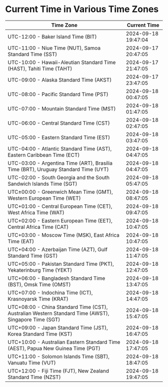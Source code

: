 # Current Time in Various Time Zones

| Time Zone | Current Time |
|-----------|--------------|
| UTC-12:00 - Baker Island Time (BIT) | 2024-09-18 19:47:04 |
| UTC-11:00 - Niue Time (NUT), Samoa Standard Time (SST) | 2024-09-17 20:47:05 |
| UTC-10:00 - Hawaii-Aleutian Standard Time (HAST), Tahiti Time (TAHT) | 2024-09-17 21:47:05 |
| UTC-09:00 - Alaska Standard Time (AKST) | 2024-09-17 23:47:05 |
| UTC-08:00 - Pacific Standard Time (PST) | 2024-09-18 00:47:05 |
| UTC-07:00 - Mountain Standard Time (MST) | 2024-09-18 01:47:05 |
| UTC-06:00 - Central Standard Time (CST) | 2024-09-18 02:47:05 |
| UTC-05:00 - Eastern Standard Time (EST) | 2024-09-18 03:47:05 |
| UTC-04:00 - Atlantic Standard Time (AST), Eastern Caribbean Time (ECT) | 2024-09-18 04:47:05 |
| UTC-03:00 - Argentina Time (ART), Brasília Time (BRT), Uruguay Standard Time (UYT) | 2024-09-18 04:47:05 |
| UTC-02:00 - South Georgia and the South Sandwich Islands Time (SGT) | 2024-09-18 05:47:05 |
| UTC±00:00 - Greenwich Mean Time (GMT), Western European Time (WET) | 2024-09-18 08:47:05 |
| UTC+01:00 - Central European Time (CET), West Africa Time (WAT) | 2024-09-18 09:47:05 |
| UTC+02:00 - Eastern European Time (EET), Central Africa Time (CAT) | 2024-09-18 10:47:05 |
| UTC+03:00 - Moscow Time (MSK), East Africa Time (EAT) | 2024-09-18 10:47:05 |
| UTC+04:00 - Azerbaijan Time (AZT), Gulf Standard Time (GST) | 2024-09-18 11:47:05 |
| UTC+05:00 - Pakistan Standard Time (PKT), Yekaterinburg Time (YEKT) | 2024-09-18 12:47:05 |
| UTC+06:00 - Bangladesh Standard Time (BST), Omsk Time (OMST) | 2024-09-18 13:47:05 |
| UTC+07:00 - Indochina Time (ICT), Krasnoyarsk Time (KRAT) | 2024-09-18 14:47:05 |
| UTC+08:00 - China Standard Time (CST), Australian Western Standard Time (AWST), Singapore Time (SGT) | 2024-09-18 15:47:05 |
| UTC+09:00 - Japan Standard Time (JST), Korea Standard Time (KST) | 2024-09-18 16:47:05 |
| UTC+10:00 - Australian Eastern Standard Time (AEST), Papua New Guinea Time (PGT) | 2024-09-18 17:47:05 |
| UTC+11:00 - Solomon Islands Time (SBT), Vanuatu Time (VUT) | 2024-09-18 18:47:05 |
| UTC+12:00 - Fiji Time (FJT), New Zealand Standard Time (NZST) | 2024-09-18 19:47:05 |

